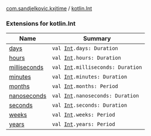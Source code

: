 [com.sandjelkovic.kxjtime](../index.md) / [kotlin.Int](./index.md)

### Extensions for kotlin.Int

| Name | Summary |
|---|---|
| [days](days.md) | `val `[`Int`](https://kotlinlang.org/api/latest/jvm/stdlib/kotlin/-int/index.html)`.days: Duration` |
| [hours](hours.md) | `val `[`Int`](https://kotlinlang.org/api/latest/jvm/stdlib/kotlin/-int/index.html)`.hours: Duration` |
| [milliseconds](milliseconds.md) | `val `[`Int`](https://kotlinlang.org/api/latest/jvm/stdlib/kotlin/-int/index.html)`.milliseconds: Duration` |
| [minutes](minutes.md) | `val `[`Int`](https://kotlinlang.org/api/latest/jvm/stdlib/kotlin/-int/index.html)`.minutes: Duration` |
| [months](months.md) | `val `[`Int`](https://kotlinlang.org/api/latest/jvm/stdlib/kotlin/-int/index.html)`.months: Period` |
| [nanoseconds](nanoseconds.md) | `val `[`Int`](https://kotlinlang.org/api/latest/jvm/stdlib/kotlin/-int/index.html)`.nanoseconds: Duration` |
| [seconds](seconds.md) | `val `[`Int`](https://kotlinlang.org/api/latest/jvm/stdlib/kotlin/-int/index.html)`.seconds: Duration` |
| [weeks](weeks.md) | `val `[`Int`](https://kotlinlang.org/api/latest/jvm/stdlib/kotlin/-int/index.html)`.weeks: Period` |
| [years](years.md) | `val `[`Int`](https://kotlinlang.org/api/latest/jvm/stdlib/kotlin/-int/index.html)`.years: Period` |
